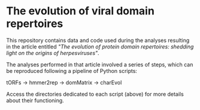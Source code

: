 # The evolution of viral domain repertoires

This repository contains data and code used during the analyses resulting in the article entitled *"The evolution of protein domain repertoires: shedding light on the origins of herpesviruses"*.

The analyses performed in that article involved a series of steps, which can be reproduced following a pipeline of Python scripts:

tORFs → hmmer2rep → domMatrix → charEvol

Access the directories dedicated to each script (above) for more details about their functioning.

